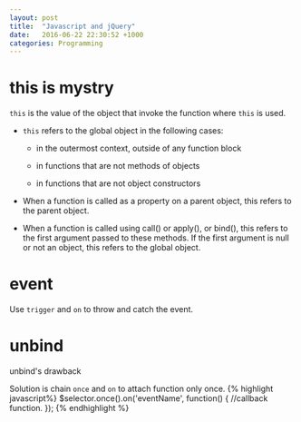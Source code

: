 ```yaml
---
layout: post
title:  "Javascript and jQuery"
date:   2016-06-22 22:30:52 +1000
categories: Programming
---
```


this is mystry
==============

`this` is the value of the object that invoke the function where `this` is used. 

- `this` refers to the global object in the following cases:

  - in the outermost context, outside of any function block

  - in functions that are not methods of objects

  - in functions that are not object constructors

- When a function is called as a property on a parent object, this refers to the parent object.

- When a function is called using call() or apply(), or bind(), this refers to the first argument passed to these methods. If the first argument is null or not an object, this refers to the global object.

event
=====

Use `trigger` and `on` to throw and catch the event.


unbind
======

unbind's drawback

Solution is chain `once` and `on` to attach function only once.
{% highlight javascript%}
  $selector.once().on('eventName', function() {
    //callback function.
  });
{% endhighlight %}

